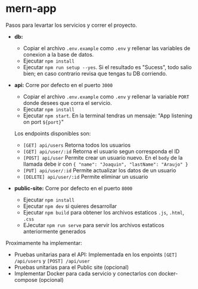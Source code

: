 # mern-app

Pasos para levartar los servicios y correr el proyecto.

* **db:**
  - Copiar el archivo `.env.example` como `.env` y rellenar las variables de conexion a la base de datos.
  - Ejecutar `npm install`
  - Ejecutar `npm run setup --yes`. Si el resultado es "Sucess", todo salio bien; en caso contrario revisa que tengas tu DB corriendo.

* **api:** Corre por defecto en el puerto `3000`
  - Copiar el archivo `.env.example` como `.env` y rellenar la variable `PORT` donde desees que corra el servicio.
  - Ejecutar `npm install`
  - Ejecutar `npm start`. En la terminal tendras un mensaje: "App listening on port `${port}`"

  Los endpoints disponibles son:

  - `[GET] api/users` Retorna todos los usuarios
  - `[GET] api/user/:id` Retorna el usuario segun corresponda el ID
  - `[POST] api/user` Permite crear un usuario nuevo. En el `body` de la llamada debe ir con `{ "name": "Joaquin", "lastName": "Araujo" }`
  - `[PUT] api/user/:id` Permite actualizar los datos de un usuario
  - `[DELETE] api/user/:id` Permite eliminar un usuario

* **public-site:** Corre por defecto en el puerto `8000`
  - Ejecutar `npm install`
  - Ejecutar `npm dev` si quieres desarrollar
  - Ejecutar `npm build` para obtener los archivos estaticos `.js`, `.html`, `.css`
  - EJecutar `npm run serve` para servir los archivos estaticos anteriormente generados

Proximamente ha implementar:

- Pruebas unitarias para el API: Implementada en los enpoints `[GET] /api/users` y `[POST] /api/user`
- Pruebas unitarias para el Public site (opcional)
- Implementar Docker para cada servicio y conectarlos con docker-compose (opcional)
